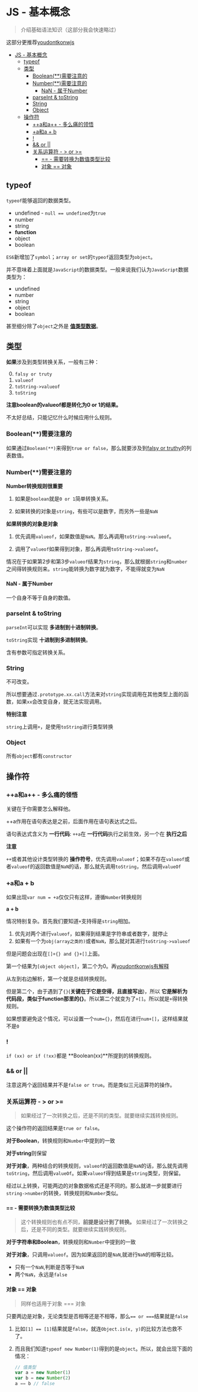 # JS - 基本概念
> 介绍基础语法知识（这部分我会快速略过）

这部分更推荐[youdontkonwjs]()

<!-- TOC -->

- [JS - 基本概念](#js---基本概念)
  - [typeof](#typeof)
  - [类型](#类型)
    - [Boolean(**)需要注意的](#boolean需要注意的)
    - [Number(**)需要注意的](#number需要注意的)
      - [NaN - 属于Number](#nan---属于number)
    - [parseInt & toString](#parseint--tostring)
    - [String](#string)
    - [Object](#object)
  - [操作符](#操作符)
    - [++a和a++ - 多么痛的领悟](#a和a---多么痛的领悟)
    - [+a和a + b](#a和a--b)
    - [!](#)
    - [&& or ||](#-or-)
    - [关系运算符 - > or >=](#关系运算符----or-)
      - [== - 需要转换为数值类型比较](#---需要转换为数值类型比较)
      - [对象 == 对象](#对象--对象)

<!-- /TOC -->

## typeof

`typeof`能够返回的数据类型。

* undefined - `null == undefined`为`true`
* number
* string
* **function**
* object
* boolean

`ES6`新增加了`symbol`；`array or set`的`typeof`返回类型为`object`。

并不意味着上面就是`JavaScript`的数据类型。一般来说我们认为`JavaScript`数据类型为：

* undefined
* number
* string
* object
* boolean

甚至细分除了`object`之外是 [**值类型数据**](https://github.com/JiangWeixian/JS-Tips/blob/master/Grammar/JS%E5%9F%BA%E6%9C%AC%E7%B1%BB%E5%9E%8B%E5%92%8C%E5%BC%95%E7%94%A8%E7%B1%BB%E5%9E%8B%E5%B7%AE%E5%BC%82.md)。

## 类型

**如果**涉及到类型转换关系，一般有三种：

0. `falsy or truty`
1. `valueof`
2. `toString->valueof`
3. `toString`

**注意boolean的valueof都是转化为0 or 1的结果。**

不太好总结，只能记忆什么时候应用什么规则。

### Boolean(**)需要注意的

如果通过`Boolean(**)`来得到`true or false`，那么就要涉及到[falsy or truthy](https://github.com/JiangWeixian/JS-Tips/blob/master/Grammar/JS-falsy%26turthy.md)的列表数值。

### Number(**)需要注意的

**Number转换规则很重要**

1. 如果是`boolean`就是`0 or 1`简单转换关系。

2. 如果转换的对象是`string`，有些可以是数字，而另外一些是`NaN`

**如果转换的对象是对象**

1. 优先调用`valueof`，如果数值是`NaN`。那么再调用`toString->valueof`。

2. 调用了`valueof`如果得到对象，那么再调用`toString->valueof`。

情况在于如果第2步和第3步`valueof`结果为`string`，那么就根据`string`和`number`之间得转换规则来。`string`能转换为数字就为数字，不能得就变为`NaN`

#### NaN - 属于Number

一个自身不等于自身的数值。

### parseInt & toString

`parseInt`可以实现 **多进制到十进制转换**。

`toString`实现 **十进制到多进制转换**。

含有参数可指定转换关系。

### String

不可改变。

所以想要通过`.prototype.xx.call`方法来对`string`实现调用在其他类型上面的函数，如果`xx`会改变自身，就无法实现调用。

**特别注意**

`string`上调用`+`，是使用`toString`进行类型转换

### Object

所有`object`都有`constructor`

## 操作符

### ++a和a++ - 多么痛的领悟

关键在于你需要怎么解释他。

++a作用在语句表达是之前，后面作用在语句表达式之后。

语句表达式含义为 **一行代码**: `++a`在 **一行代码**执行之前生效，另一个在 **执行之后**

**注意**

`++`或者其他设计类型转换的 **操作符号**，优先调用`valueof`；如果不存在`valueof`或者`valueof`的返回数值是`NaN`的话，那么就先调用`toString`，然后调用`valueOf`

### +a和a + b

如果出现`var num = +a`仅仅只有这样，遵循`Number`转换规则

**a + b**

情况特别复杂。首先我们要知道`+`支持得是`string`相加。

1. 优先对两个进行`valueof`，如果得到结果是字符串或者数字，就停止
2. 如果有一个为`obj(array之类的)`或者`NaN`，那么就对其进行`toString->valueof`

但是问题会出现在`[]+{} and {}+[]`上面。

第一个结果为`[object object]`，第二个为0。再[youdontkonwjs有解释](https://github.com/getify/You-Dont-Know-JS/blob/1ed-zh-CN/types%20%26%20grammar/ch5.md)

从左到右边解析，第一个就是总结转换规则。

但是第二个，由于遇到了`{}`(**关键在于它是空得，且直接写出**)，所以 **它是解析为代码段，类似于function那里的{}**。所以第二个就变为了`+[]`。所以就是`+`得转换规则。

如果想要避免这个情况，可以设置一个`num={}`，然后在进行`num+[]`，这样结果就不是`0`

### !

`if (xx) or if (!xx)`都是 **Boolean(xx)**所提到的转换规则。

### && or ||

注意这两个返回结果并不是`false or true`。而是类似三元运算符的操作。

### 关系运算符 - > or >=

> 如果经过了一次转换之后，还是不同的类型。就要继续实践转换规则。

这个操作符的返回结果是`true or false`。

**对于Boolean**，转换规则和`Number`中提到的一致

**对于string**则保留

**对于对象**，两种结合的转换规则，`valueof`的返回数值是`NaN`的话，那么就先调用`toString`，然后调用`valueOf`。如果`valueof`得到结果是`string`类型，则保留。

经过以上转换，可能两边的对象数据格式还是不同的。那么就进一步就要进行`string->number`的转换，转换规则和`Number`类似。

#### == - 需要转换为数值类型比较

> 这个转换规则也有点不同，**前提是设计到了转换。** 如果经过了一次转换之后，还是不同的类型。就要继续实践转换规则。

**对于字符串和Boolean**，转换规则和`Number`中提到的一致

**对于对象**，只调用`valueof`。因为如果返回的是`NaN`,就进行`NaN`的相等比较。

* 只有一个`NaN`,判断是否等于`NaN`
* 两个`NaN`，永远是`false`

#### 对象 == 对象

> 同样也适用于对象 === 对象

只要两边是对象，无论类型是否相等还是不相等，那么`== or ===`结果就是`false`

1. 比如`[1] == [1]`结果就是`false`，就连`Object.is(x, y)`的比较方法也救不了。
2. 而且我们知道`typeof new Number(1)`得到的是`object`。所以，就会出现下面的情况：

    ```JavaScript
    // 值类型
    var a = new Number(1)
    var b = new Number(2)
    a == b // false
    ```